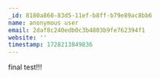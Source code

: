```yaml
---
_id: 8180a860-83d5-11ef-b8ff-b79e89ac8bb6
name: anonymous user
email: 2daf8c240edb0c3b4803b9fe762394f1
website: ''
timestamp: 1728213849836
---
```

final test!!!
